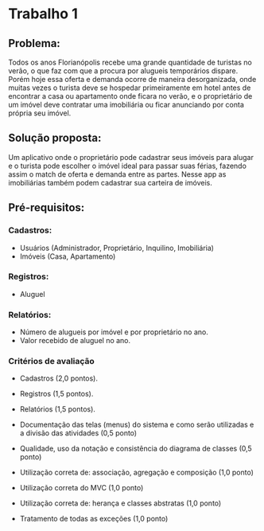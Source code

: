 ﻿# Trabalho 1

## Problema:
Todos os anos Florianópolis recebe uma grande quantidade de turistas no verão, o que faz com que a procura por alugueis temporários dispare. Porém hoje essa oferta e demanda ocorre de maneira desorganizada, onde muitas vezes o turista deve se hospedar primeiramente em hotel antes de encontrar a casa ou apartamento onde ficara no verão, e o proprietário de um imóvel deve contratar uma imobiliária ou ficar anunciando por conta própria seu imóvel.

## Solução proposta:
Um aplicativo onde o proprietário pode cadastrar seus imóveis para alugar e o turista pode escolher o imóvel ideal para passar suas férias, fazendo assim o match de oferta e demanda entre as partes. Nesse app as imobiliárias também podem cadastrar sua carteira de imóveis.

##  Pré-requisitos:
### Cadastros:
- Usuários (Administrador, Proprietário, Inquilino, Imobiliária)
- Imóveis (Casa, Apartamento)
### Registros:
- Aluguel
### Relatórios:
- Número de alugueis por imóvel e por proprietário no ano.
- Valor recebido de aluguel no ano.
### Critérios de avaliação 

-  Cadastros (2,0 pontos).
    
- Registros (1,5 pontos).
    
- Relatórios (1,5 pontos).
    
-  Documentação das telas (menus) do sistema e como serão utilizadas e a divisão das atividades (0,5 ponto)
    
-  Qualidade, uso da notação e consistência do diagrama de classes (0,5 ponto)
    
-  Utilização correta de: associação, agregação e composição (1,0 ponto)
    
- Utilização correta do MVC (1,0 ponto)
    
-  Utilização correta de: herança e classes abstratas (1,0 ponto)
    
- Tratamento de todas as exceções (1,0 ponto)
